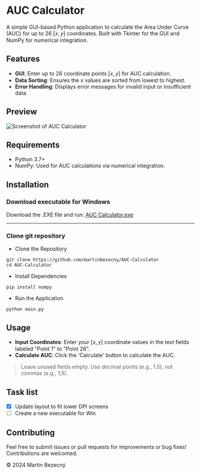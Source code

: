 # AUC Calculator

A simple GUI-based Python application to calculate the Area Under Curve (AUC) for up to 26 [𝑥, 𝑦] coordinates. Built with Tkinter for the GUI and NumPy for numerical integration.


## Features
- **GUI**: Enter up to 26 coordinate points [𝑥, 𝑦] for AUC calculation.
- **Data Sorting**: Ensures the x values are sorted from lowest to highest.
- **Error Handling**: Displays error messages for invalid input or insufficient data.

## Preview
![Screenshot of AUC Calculator](https://i.imgur.com/6iJuQjt.png)

## Requirements
- Python 3.7+
- NumPy: Used for AUC calculations via numerical integration.

## Installation
### Download executable for Windows
Download the .EXE file and run: [AUC Calculator.exe](https://github.com/martinbezecny/AUC-Calculator/releases/download/Windows/AUC.Calculator.exe)
___
### Clone git repository
- Clone the Repository
```
git clone https://github.com/martinbezecny/AUC-Calculator
cd AUC-Calculator
```
- Install Dependencies
```
pip install numpy
```
- Run the Application
```
python main.py
```

## Usage
- **Input Coordinates**: Enter your [𝑥, 𝑦] coordinate values in the text fields labeled "Point 1" to "Point 26".
- **Calculate AUC**: Click the 'Calculate' button to calculate the AUC.
> Leave unused fields empty. Use decimal points (e.g., 1.5), not commas (e.g., 1,5).

## Task list
- [x] Update layout to fit lower DPI screens
- [ ] Create a new executable for Win

## Contributing
Feel free to submit issues or pull requests for improvements or bug fixes! Contributions are welcomed.



© 2024 Martin Bezecný
